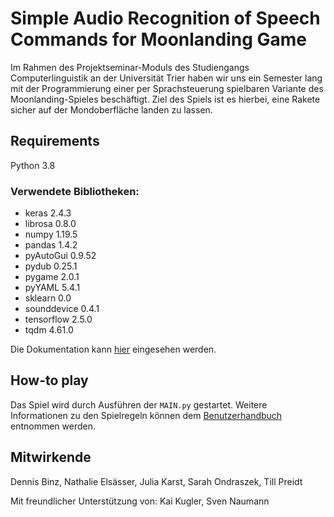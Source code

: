 
# Simple Audio Recognition of Speech Commands for Moonlanding Game

Im Rahmen des Projektseminar-Moduls des Studiengangs Computerlinguistik an der Universität Trier haben wir uns ein Semester lang mit der Programmierung einer per Sprachsteuerung spielbaren Variante des Moonlanding-Spieles beschäftigt. Ziel des Spiels ist es hierbei, eine Rakete sicher auf der Mondoberfläche landen zu lassen.

## Requirements
Python 3.8
### Verwendete Bibliotheken:
* keras 2.4.3
* librosa 0.8.0
* numpy 1.19.5
* pandas 1.4.2
* pyAutoGui 0.9.52
* pydub 0.25.1
* pygame 2.0.1
* pyYAML 5.4.1
* sklearn 0.0
* sounddevice 0.4.1
* tensorflow 2.5.0
* tqdm 4.61.0

Die Dokumentation kann [hier](https://www.overleaf.com/7472498371wkqqgnrjstds) eingesehen werden.

## How-to play
Das Spiel wird durch Ausführen der ```MAIN.py``` gestartet.
Weitere Informationen zu den Spielregeln können dem [Benutzerhandbuch](https://www.overleaf.com/6955124173ytxtytbfrpqm) entnommen werden.

## Mitwirkende

Dennis Binz, Nathalie Elsässer, Julia Karst, Sarah Ondraszek, Till Preidt

Mit freundlicher Unterstützung von: Kai Kugler, Sven Naumann

